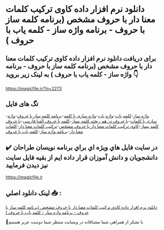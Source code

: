 # دانلود نرم افزار داده کاوی ترکیب کلمات معنا دار با حروف مشخص (برنامه کلمه ساز با حروف - برنامه واژه ساز -  کلمه یاب با حروف )

## برای دریافت دانلود نرم افزار داده کاوی ترکیب کلمات معنا دار با حروف مشخص (برنامه کلمه ساز با حروف - برنامه واژه ساز -  کلمه یاب با حروف ) به لینک زیر بروید 👇

https://magicfile.ir/?p=2273

## تگ های فایل

-[واژه ساز](https://magicfile.ir/product/%d8%af%d8%a7%d8%af%d9%87-%da%a9%d8%a7%d9%88%db%8c-%d8%aa%d8%b1%da%a9%db%8c%d8%a8-%da%a9%d9%84%d9%85%d8%a7%d8%aa-%d9%85%d8%b9%d9%86%d8%a7-%d8%af%d8%a7%d8%b1-%d8%a8%d8%a7-%d8%ad%d8%b1%d9%88%d9%81-%d9%85%d8%b4%d8%ae%d8%b5/)-[کلمه یاب](https://magicfile.ir/product/%d8%af%d8%a7%d8%af%d9%87-%da%a9%d8%a7%d9%88%db%8c-%d8%aa%d8%b1%da%a9%db%8c%d8%a8-%da%a9%d9%84%d9%85%d8%a7%d8%aa-%d9%85%d8%b9%d9%86%d8%a7-%d8%af%d8%a7%d8%b1-%d8%a8%d8%a7-%d8%ad%d8%b1%d9%88%d9%81-%d9%85%d8%b4%d8%ae%d8%b5/)-[واژه یاب](https://magicfile.ir/product/%d8%af%d8%a7%d8%af%d9%87-%da%a9%d8%a7%d9%88%db%8c-%d8%aa%d8%b1%da%a9%db%8c%d8%a8-%da%a9%d9%84%d9%85%d8%a7%d8%aa-%d9%85%d8%b9%d9%86%d8%a7-%d8%af%d8%a7%d8%b1-%d8%a8%d8%a7-%d8%ad%d8%b1%d9%88%d9%81-%d9%85%d8%b4%d8%ae%d8%b5/)-[واژه سازی با کلمه](https://magicfile.ir/product/%d8%af%d8%a7%d8%af%d9%87-%da%a9%d8%a7%d9%88%db%8c-%d8%aa%d8%b1%da%a9%db%8c%d8%a8-%da%a9%d9%84%d9%85%d8%a7%d8%aa-%d9%85%d8%b9%d9%86%d8%a7-%d8%af%d8%a7%d8%b1-%d8%a8%d8%a7-%d8%ad%d8%b1%d9%88%d9%81-%d9%85%d8%b4%d8%ae%d8%b5/)-[برنامه کلمه ساز با حروف](https://magicfile.ir/product/%d8%af%d8%a7%d8%af%d9%87-%da%a9%d8%a7%d9%88%db%8c-%d8%aa%d8%b1%da%a9%db%8c%d8%a8-%da%a9%d9%84%d9%85%d8%a7%d8%aa-%d9%85%d8%b9%d9%86%d8%a7-%d8%af%d8%a7%d8%b1-%d8%a8%d8%a7-%d8%ad%d8%b1%d9%88%d9%81-%d9%85%d8%b4%d8%ae%d8%b5/)-[واژه سازی با کلمات](https://magicfile.ir/product/%d8%af%d8%a7%d8%af%d9%87-%da%a9%d8%a7%d9%88%db%8c-%d8%aa%d8%b1%da%a9%db%8c%d8%a8-%da%a9%d9%84%d9%85%d8%a7%d8%aa-%d9%85%d8%b9%d9%86%d8%a7-%d8%af%d8%a7%d8%b1-%d8%a8%d8%a7-%d8%ad%d8%b1%d9%88%d9%81-%d9%85%d8%b4%d8%ae%d8%b5/)-[با حروف در هم ریخته کلمه بساز](https://magicfile.ir/product/%d8%af%d8%a7%d8%af%d9%87-%da%a9%d8%a7%d9%88%db%8c-%d8%aa%d8%b1%da%a9%db%8c%d8%a8-%da%a9%d9%84%d9%85%d8%a7%d8%aa-%d9%85%d8%b9%d9%86%d8%a7-%d8%af%d8%a7%d8%b1-%d8%a8%d8%a7-%d8%ad%d8%b1%d9%88%d9%81-%d9%85%d8%b4%d8%ae%d8%b5/)-[کلمه با حروف الفبا فارسی](https://magicfile.ir/product/%d8%af%d8%a7%d8%af%d9%87-%da%a9%d8%a7%d9%88%db%8c-%d8%aa%d8%b1%da%a9%db%8c%d8%a8-%da%a9%d9%84%d9%85%d8%a7%d8%aa-%d9%85%d8%b9%d9%86%d8%a7-%d8%af%d8%a7%d8%b1-%d8%a8%d8%a7-%d8%ad%d8%b1%d9%88%d9%81-%d9%85%d8%b4%d8%ae%d8%b5/)-[با حروف  کلمه بساز](https://magicfile.ir/product/%d8%af%d8%a7%d8%af%d9%87-%da%a9%d8%a7%d9%88%db%8c-%d8%aa%d8%b1%da%a9%db%8c%d8%a8-%da%a9%d9%84%d9%85%d8%a7%d8%aa-%d9%85%d8%b9%d9%86%d8%a7-%d8%af%d8%a7%d8%b1-%d8%a8%d8%a7-%d8%ad%d8%b1%d9%88%d9%81-%d9%85%d8%b4%d8%ae%d8%b5/)-[کاوی ترکیب کلمات معنا دار با حروف مشخص](https://magicfile.ir/product/%d8%af%d8%a7%d8%af%d9%87-%da%a9%d8%a7%d9%88%db%8c-%d8%aa%d8%b1%da%a9%db%8c%d8%a8-%da%a9%d9%84%d9%85%d8%a7%d8%aa-%d9%85%d8%b9%d9%86%d8%a7-%d8%af%d8%a7%d8%b1-%d8%a8%d8%a7-%d8%ad%d8%b1%d9%88%d9%81-%d9%85%d8%b4%d8%ae%d8%b5/)-[ترکیب کلمات معنا دار](https://magicfile.ir/product/%d8%af%d8%a7%d8%af%d9%87-%da%a9%d8%a7%d9%88%db%8c-%d8%aa%d8%b1%da%a9%db%8c%d8%a8-%da%a9%d9%84%d9%85%d8%a7%d8%aa-%d9%85%d8%b9%d9%86%d8%a7-%d8%af%d8%a7%d8%b1-%d8%a8%d8%a7-%d8%ad%d8%b1%d9%88%d9%81-%d9%85%d8%b4%d8%ae%d8%b5/)-[کلمات معنا دار](https://magicfile.ir/product/%d8%af%d8%a7%d8%af%d9%87-%da%a9%d8%a7%d9%88%db%8c-%d8%aa%d8%b1%da%a9%db%8c%d8%a8-%da%a9%d9%84%d9%85%d8%a7%d8%aa-%d9%85%d8%b9%d9%86%d8%a7-%d8%af%d8%a7%d8%b1-%d8%a8%d8%a7-%d8%ad%d8%b1%d9%88%d9%81-%d9%85%d8%b4%d8%ae%d8%b5/)-[برنامه واژه ساز](https://magicfile.ir/product/%d8%af%d8%a7%d8%af%d9%87-%da%a9%d8%a7%d9%88%db%8c-%d8%aa%d8%b1%da%a9%db%8c%d8%a8-%da%a9%d9%84%d9%85%d8%a7%d8%aa-%d9%85%d8%b9%d9%86%d8%a7-%d8%af%d8%a7%d8%b1-%d8%a8%d8%a7-%d8%ad%d8%b1%d9%88%d9%81-%d9%85%d8%b4%d8%ae%d8%b5/)-[کلمه یاب با حروف](https://magicfile.ir/product/%d8%af%d8%a7%d8%af%d9%87-%da%a9%d8%a7%d9%88%db%8c-%d8%aa%d8%b1%da%a9%db%8c%d8%a8-%da%a9%d9%84%d9%85%d8%a7%d8%aa-%d9%85%d8%b9%d9%86%d8%a7-%d8%af%d8%a7%d8%b1-%d8%a8%d8%a7-%d8%ad%d8%b1%d9%88%d9%81-%d9%85%d8%b4%d8%ae%d8%b5/)

## ✔️ در سايت فايل هاي ويژه اي براي برنامه نويسان طراحان دانشجويان و دانش آموزان قرار داده ايم از بقيه فايل سايت نيز ديدن فرماييد

https://magicfile.ir


## لينک دانلود اصلي 📥 :

[دانلود نرم افزار داده کاوی ترکیب کلمات معنا دار با حروف مشخص (برنامه کلمه ساز با حروف - برنامه واژه ساز -  کلمه یاب با حروف )](https://magicfile.ir/product/%d8%af%d8%a7%d8%af%d9%87-%da%a9%d8%a7%d9%88%db%8c-%d8%aa%d8%b1%da%a9%db%8c%d8%a8-%da%a9%d9%84%d9%85%d8%a7%d8%aa-%d9%85%d8%b9%d9%86%d8%a7-%d8%af%d8%a7%d8%b1-%d8%a8%d8%a7-%d8%ad%d8%b1%d9%88%d9%81-%d9%85%d8%b4%d8%ae%d8%b5/) 


🙏با تشکر از همراهي شما مشتاقانه در وبسایت منتظر شما دوست عزیز هستیم


